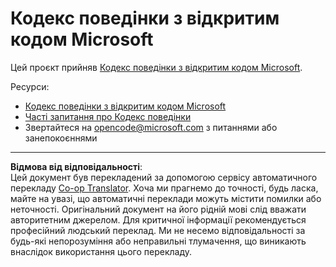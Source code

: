 <!--
CO_OP_TRANSLATOR_METADATA:
{
  "original_hash": "c06b12caf3c901eb3156e3dd5b0aea56",
  "translation_date": "2025-08-28T15:44:26+00:00",
  "source_file": "CODE_OF_CONDUCT.md",
  "language_code": "uk"
}
-->
# Кодекс поведінки з відкритим кодом Microsoft

Цей проєкт прийняв [Кодекс поведінки з відкритим кодом Microsoft](https://opensource.microsoft.com/codeofconduct/).

Ресурси:

- [Кодекс поведінки з відкритим кодом Microsoft](https://opensource.microsoft.com/codeofconduct/)
- [Часті запитання про Кодекс поведінки](https://opensource.microsoft.com/codeofconduct/faq/)
- Звертайтеся на [opencode@microsoft.com](mailto:opencode@microsoft.com) з питаннями або занепокоєннями

---

**Відмова від відповідальності**:  
Цей документ був перекладений за допомогою сервісу автоматичного перекладу [Co-op Translator](https://github.com/Azure/co-op-translator). Хоча ми прагнемо до точності, будь ласка, майте на увазі, що автоматичні переклади можуть містити помилки або неточності. Оригінальний документ на його рідній мові слід вважати авторитетним джерелом. Для критичної інформації рекомендується професійний людський переклад. Ми не несемо відповідальності за будь-які непорозуміння або неправильні тлумачення, що виникають внаслідок використання цього перекладу.